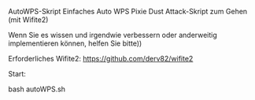 
AutoWPS-Skript
Einfaches Auto WPS Pixie Dust Attack-Skript zum Gehen (mit Wifite2)

Wenn Sie es wissen und irgendwie verbessern oder anderweitig implementieren können, helfen Sie bitte))

Erforderliches Wifite2: https://github.com/derv82/wifite2

Start:

bash autoWPS.sh
